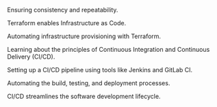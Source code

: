 Ensuring consistency and repeatability.

Terraform enables Infrastructure as Code.

Automating infrastructure provisioning with Terraform.

Learning about the principles of Continuous Integration and Continuous Delivery (CI/CD).

Setting up a CI/CD pipeline using tools like Jenkins and GitLab CI.

Automating the build, testing, and deployment processes.

CI/CD streamlines the software development lifecycle.
